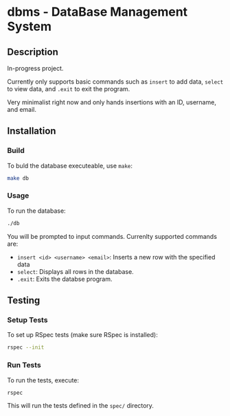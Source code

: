 # dbms - DataBase Management System

## Description

In-progress project.

Currently only supports basic commands such as `insert` to add data, `select` to view data, and `.exit` to exit the program.

Very minimalist right now and only hands insertions with an ID, username, and email.

## Installation

### Build

To buld the database executeable, use `make`:

```bash
make db
```
### Usage

To run the database:

```bash
./db
```

You will be prompted to input commands. Currenlty supported commands are:
* `insert <id> <username> <email>`: Inserts a new row with the specified data
* `select`: Displays all rows in the database.
* `.exit`: Exits the databse program.

## Testing

### Setup Tests

To set up RSpec tests (make sure RSpec is installed):

```bash
rspec --init
```

### Run Tests

To run the tests, execute:

```bash
rspec
```

This will run the tests defined in the `spec/` directory.